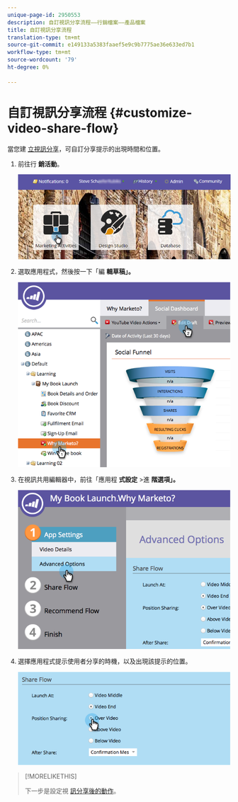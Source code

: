 ```yaml
---
unique-page-id: 2950553
description: 自訂視訊分享流程——行銷檔案——產品檔案
title: 自訂視訊分享流程
translation-type: tm+mt
source-git-commit: e149133a5383faaef5e9c9b7775ae36e633ed7b1
workflow-type: tm+mt
source-wordcount: '79'
ht-degree: 0%

---
```



# 自訂視訊分享流程 {#customize-video-share-flow}

當您建 [立視訊分享](../../../../product-docs/demand-generation/landing-pages/free-form-landing-pages/add-a-video-to-a-free-form-landing-page.md)，可自訂分享提示的出現時間和位置。

1. 前往行 **銷活動**。

   ![](assets/login-marketing-activities-2.png)

1. 選取應用程式，然後按一下「編 **輯草稿」。**

   ![](assets/image2014-9-22-16-3a40-3a41.png)

1. 在視訊共用編輯器中，前往「應用程 **式設定** >進 **階選項」。**

   ![](assets/image2014-9-22-16-3a41-3a3.png)

1. 選擇應用程式提示使用者分享的時機，以及出現該提示的位置。

   ![](assets/image2014-9-22-16-3a41-3a20.png)

>[!MORELIKETHIS]
>
>下一步是設定視 [訊分享後的動作](configure-after-share-prompts.md)。

